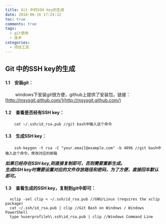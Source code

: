 ```yaml
---
title: Git 中的SSH key的生成
date: 2018-06-16 17:24:12
toc: true
comments: true
tags:
  - git使用
  - 技术
categories:
  - 项目工具
---
```


## **Git 中的SSH key的生成**  
     
#### 1.1&emsp;安装git：  
&emsp; &emsp;windows下安装git很方便，github上提供了安装包，链接： [http://msysgit.github.com/](http://msysgit.github.com/) 

#### 1.2&emsp;查看是否经有SSH key：  
```
    cat ~/.ssh/id_rsa.pub //git bash中输入这个命令
```

#### 1.3&emsp;生成SSH key：
```
    ssh-keygen -t rsa -C "your.email@example.com" -b 4096 //git bash中输入这个命令，修改对应的邮箱
```
  
  
  ***如果已经存在SSH key,则直接复制即可，否则需要重新生成。***   
  ***生成SSH key时需要设置对应的文件存放路径和密码，为了方便，直接回车默认即可。***   
  
  #### 1.3&emsp;查看生成的SSH key，复制到git中即可：
  ```
    xclip -sel clip < ~/.ssh/id_rsa.pub //GNU/Linux (requires the xclip package)
    cat ~/.ssh/id_rsa.pub | clip //Git Bash on Windows / Windows PowerShell
    type %userprofile%\.ssh\id_rsa.pub | clip //Windows Command Line
```